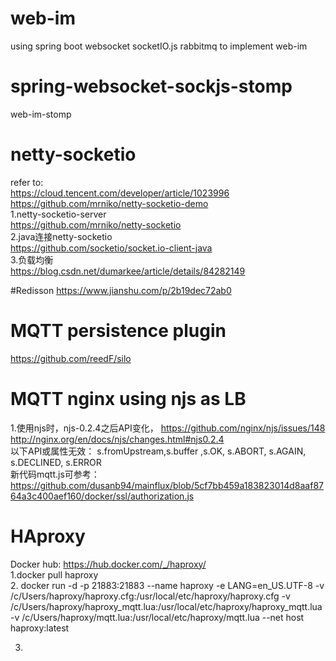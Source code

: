 # web-im
using spring boot websocket socketIO.js rabbitmq to implement web-im

# spring-websocket-sockjs-stomp
web-im-stomp  


# netty-socketio
refer to:  
https://cloud.tencent.com/developer/article/1023996  
https://github.com/mrniko/netty-socketio-demo  
1.netty-socketio-server  
https://github.com/mrniko/netty-socketio  
2.java连接netty-socketio  
https://github.com/socketio/socket.io-client-java  
3.负载均衡    
https://blog.csdn.net/dumarkee/article/details/84282149  



#Redisson
https://www.jianshu.com/p/2b19dec72ab0  

# MQTT persistence plugin
https://github.com/reedF/silo

# MQTT nginx using njs as LB
1.使用njs时，njs-0.2.4之后API变化，
https://github.com/nginx/njs/issues/148  
http://nginx.org/en/docs/njs/changes.html#njs0.2.4  
以下API或属性无效：
s.fromUpstream,s.buffer ,s.OK, s.ABORT, s.AGAIN, s.DECLINED, s.ERROR  
新代码mqtt.js可参考：https://github.com/dusanb94/mainflux/blob/5cf7bb459a183823014d8aaf8764a3c400aef160/docker/ssl/authorization.js


# HAproxy
Docker hub:
https://hub.docker.com/_/haproxy/  
1.docker pull haproxy  
2.
docker run -d -p 21883:21883 --name haproxy -e LANG=en_US.UTF-8 -v /c/Users/haproxy/haproxy.cfg:/usr/local/etc/haproxy/haproxy.cfg -v /c/Users/haproxy/haproxy_mqtt.lua:/usr/local/etc/haproxy/haproxy_mqtt.lua  -v /c/Users/haproxy/mqtt.lua:/usr/local/etc/haproxy/mqtt.lua --net host haproxy:latest

3.

